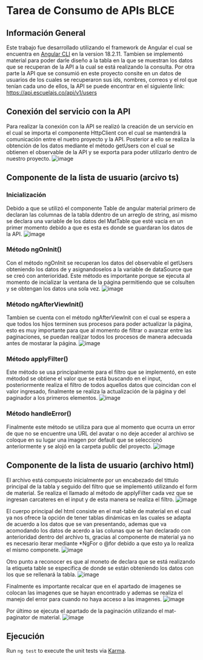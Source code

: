 # Tarea de Consumo de APIs BLCE
## Información General
Este trabajo fue desarrollado utilizando el framework de Angular el cual se encuentra en [Angular CLI](https://github.com/angular/angular-cli) en la version 18.2.11.
Tambien se implementó material para poder darle diseño a la tabla en la que se muestran los datos que se recuperan de la API a la cual  se está realizando la consulta. 
Por otra parte la API que se consumió en este proyecto consite en un datos de usuarios de los cuales se recuperaron sus ids, nombres, correos y el rol que tenían cada uno de ellos, la API se puede encontrar en el siguiente link: https://api.escuelajs.co/api/v1/users

## Conexión del servicio con la API

Para realizar la conexión con la API se realizó la creación de un servicio en el cual se importa el componente HttpClient con el cual se mantendrá la comunicación entre el nuetro proyecto y la API.
Posterior a ello se realiza la obtención de los datos mediante el método getUsers con el cual se obtienen el observable de la API y se exporta para poder utilizarlo dentro de nuestro proyecto.
![image](https://github.com/user-attachments/assets/743fa1ec-cc83-4bf4-a180-313faf2ff23f)

## Componente de la lista de usuario (arcivo ts)
### Inicialización
Debido a que se utilizó el componente Table de angular material primero de declaran las columnas de la tabla ddentro de un arreglo de string, así mismo se declara una variable de los datos del MatTable que esté vacía en un primer momento debido a que es esta es donde se guardaran los datos de la API.
![image](https://github.com/user-attachments/assets/0b98452b-bf27-4fb4-b20c-d50dd44567b7)

### Método ngOnInit()
Con el método ngOnInit se recuperan los datos del observable el getUsers obteniendo los datos de y asignandoselos a la variable de dataSource que se creó con anterioridad. Este método es importante porque se ejecuta al momento de incializar la ventana de la página permitiendo que se colsulten y se obtengan los datos una sola vez.
![image](https://github.com/user-attachments/assets/1bc52be6-4db5-4697-84ab-37b9ea211539)

### Método ngAfterViewInit()
Tambien se cuenta con el método ngAfterViewInit con el cual se espera a que todos los hijos terminen sus procesos para poder actualizar la página, esto es muy importante para que al momento de filtrar o avanzar entre las paginaciones, se puedan realizar todos los procesos de manera adecuada antes de mostarar la página.
![image](https://github.com/user-attachments/assets/f2bf0bb9-a820-43b0-8154-48c8044f18ba)


### Método applyFilter()
Este método se usa principalmente para el filtro que se implementó, en este métodod se obtiene el valor que se está buscando en el input, posteriormente realiza el filtro de todos aquellos datos que coincidan con el valor ingresado, finalmente se realiza la actualización de la página y del paginador a los primeros elementos.
![image](https://github.com/user-attachments/assets/8e00e369-fd55-463f-9b76-cdc5cc27f49f)

### Método handleError()
Finalmente este método se utiliza para que al momento que ocurra un error de que no se encuentre una URL del avatar o no deje acceder al archivo se coloque en su lugar una imagen por default que se seleccionó anteriormente y se alojó en la carpeta public del proyecto.
![image](https://github.com/user-attachments/assets/ce8b8531-5dbd-4071-ae13-9e0afa46ece0)


## Componente de la lista de usuario (archivo html)

El archivo está compuesto inicialmente por un encabezado del tittulo principal de la tabla y seguido del filtro que se implementó utilizando el form de material. Se realiza el llamado al método de applyFilter cada vez que se ingresan carcateres en el input y de esta manera se realiza el filtro.
![image](https://github.com/user-attachments/assets/ec770813-c7a3-4584-be80-f116a9efc252)

El cuerpo principal del html consiste en el mat-table de material en el cual ya nos ofrece la opción de tener tablas dinámicas en las cuales se adapta de acuerdo a los datos que se van presentando, ademas que va acomodando los datos de acerdo a las colunas que se han declarado con anterioridad dentro del archivo ts, gracias al componente de material ya no es necesario iterar mediante *NgFor o @for debido a que esto ya lo realiza el mismo componete.
![image](https://github.com/user-attachments/assets/a12f0b61-64e9-4d5c-96b4-2fa27e9ec33f)

Otro punto a reconocer es que al moneto de declara que se está realizando la etiqueta table se especifica de donde se están obteniendo los datos con los que se rellenará la tabla.
![image](https://github.com/user-attachments/assets/fd7dcb1e-5865-49ec-ba17-d85b19015216)

Finalmente es importante recalcar que en el apartado de imagenes se colocan las imagenes que se hayan encontrado y ademas se realiza el manejo del error para cuando no haya acceso a las imagenes.
![image](https://github.com/user-attachments/assets/f74f9eae-f599-44e8-84eb-01d937bf66f8)

Por último se ejecuta el apartado de la paginación utilizando el mat-paginator de material.
![image](https://github.com/user-attachments/assets/8ba3e798-f04e-425c-b84d-bcd38a8342ef)


## Ejecución

Run `ng test` to execute the unit tests via [Karma](https://karma-runner.github.io).

